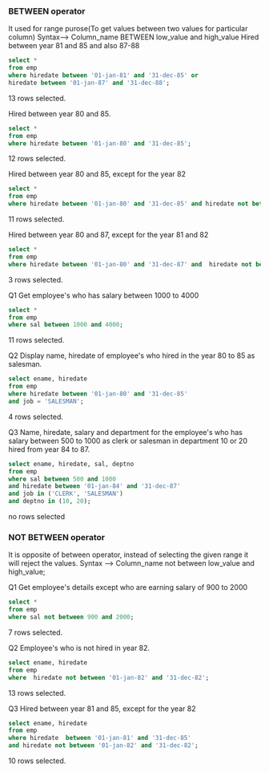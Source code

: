### BETWEEN operator
It used for range purose(To get values between two values for particular column)
Syntax--> Column_name BETWEEN low_value and high_value
Hired between year 81 and 85 and  also 87-88
```sql
select *
from emp
where hiredate between '01-jan-81' and '31-dec-85' or 
hiredate between '01-jan-87' and '31-dec-88';
```
13 rows selected.

Hired between year 80 and 85.
```sql
select *
from emp
where hiredate between '01-jan-80' and '31-dec-85';
```
12 rows selected.

Hired between year 80 and 85, except for the year 82
```sql
select *
from emp
where hiredate between '01-jan-80' and '31-dec-85' and hiredate not between '01-jan-82' and '31-dec-82';
```
11 rows selected.

Hired between year 80 and 87, except for the year 81 and 82
```sql
select *
from emp
where hiredate between '01-jan-80' and '31-dec-87' and  hiredate not between '01-jan-81' and '31-dec-82';
```
3 rows selected.

Q1
Get employee's who has salary between 1000 to 4000
```sql
select * 
from emp
where sal between 1000 and 4000;
```
11 rows selected.

Q2
Display name, hiredate of employee's who hired in the year 80 to 85 as salesman.
```sql
select ename, hiredate
from emp
where hiredate between '01-jan-80' and '31-dec-85' 
and job = 'SALESMAN';
```
4 rows selected.

Q3
Name, hiredate, salary and department for the employee's who has salary between 500 to 1000 as clerk or salesman 
in department 10 or 20 hired from year 84 to 87.
```sql
select ename, hiredate, sal, deptno
from emp
where sal between 500 and 1000 
and hiredate between '01-jan-84' and '31-dec-87' 
and job in ('CLERK', 'SALESMAN') 
and deptno in (10, 20);
```
no rows selected

### NOT BETWEEN operator
It is opposite of between operator, instead of selecting the given range it will reject the values.
Syntax --> Column_name not between low_value and high_value;

Q1
Get employee's details except who are earning salary of 900 to 2000
```sql
select * 
from emp
where sal not between 900 and 2000;
```
7 rows selected.

Q2
Employee's who is not hired in year 82.
```sql
select ename, hiredate
from emp
where  hiredate not between '01-jan-82' and '31-dec-82';
```
13 rows selected.

Q3
Hired between year 81 and 85, except for the year 82
```sql
select ename, hiredate
from emp
where hiredate  between '01-jan-81' and '31-dec-85' 
and hiredate not between '01-jan-82' and '31-dec-82';
```
10 rows selected.
